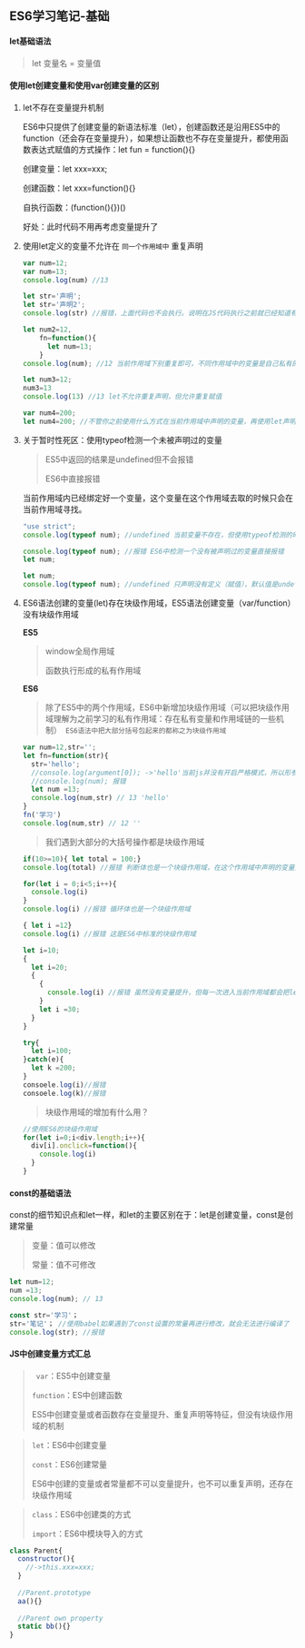 ## ES6学习笔记-基础

#### let基础语法

> let 变量名 = 变量值

#### 使用let创建变量和使用var创建变量的区别

1. let不存在变量提升机制

   ES6中只提供了创建变量的新语法标准（let），创建函数还是沿用ES5中的function（还会存在变量提升），如果想让函数也不存在变量提升，都使用函数表达式赋值的方式操作：let fun = function(){}

   创建变量：let xxx=xxx;

   创建函数：let xxx=function(){}

   自执行函数：(function(){})()

   好处：此时代码不用再考虑变量提升了

2. 使用let定义的变量不允许在 `同一个作用域中` 重复声明

   ```javascript
   var num=12;
   var num=13;
   console.log(num) //13
   
   let str='声明';
   let str='声明2';
   console.log(str) //报错，上面代码也不会执行。说明在JS代码执行之前就已经知道有重复声明的了，也就是浏览器依然存在类似于变量提升的机制：在JS代码执行之前先把所有let声明的变量过一遍，发现重复直接报错
   
   let num2=12,
       fn=function(){
         let num=13;
       }
   console.log(num); //12 当前作用域下别重复即可，不同作用域中的变量是自己私有的，名字可重复
   
   let num3=12;
   num3=13
   console.log(13) //13 let不允许重复声明，但允许重复赋值
   
   var num4=200;
   let num4=200; //不管你之前使用什么方式在当前作用域中声明的变量，再使用let声明都会报错
   ```

3. 关于暂时性死区：使用typeof检测一个未被声明过的变量

   > ES5中返回的结果是undefined但不会报错
   >
   > ES6中直接报错

   当前作用域内已经绑定好一个变量，这个变量在这个作用域去取的时候只会在当前作用域寻找。

   ``` javascript
   "use strict";
   console.log(typeof num); //undefined 当前变量不存在，但使用typeof检测的时候，不会提示错误
   
   console.log(typeof num); //报错 ES6中检测一个没有被声明过的变量直接报错
   let num;
   
   let num;
   console.log(typeof num); //undefined 只声明没有定义（赋值），默认值是undefined
   ```

4. ES6语法创建的变量(let)存在块级作用域，ES5语法创建变量（var/function）没有块级作用域

   **ES5**

   > window全局作用域
   >
   > 函数执行形成的私有作用域

   **ES6**

   >  除了ES5中的两个作用域，ES6中新增加块级作用域（可以把块级作用域理解为之前学习的私有作用域：存在私有变量和作用域链的一些机制）` ES6语法中把大部分括号包起来的都称之为块级作用域`

   ```javascript
   var num=12,str='';
   let fn=function(str){
     str='hello';
     //console.log(argument[0]); ->'hello'当前js并没有开启严格模式，所以形参变量和arg存在映射机制（但以后尽量不要这样处理，因为把ES6编译成ES5后，会默认开启严格模式，映射机制中断，导致ES6和ES5结果不一样）
     //console.log(num); 报错
     let num =13;
     console.log(num,str) // 13 'hello'
   }
   fn('学习')
   console.log(num,str) // 12 ''
   ```

   > 我们遇到大部分的大括号操作都是块级作用域

   ```javascript
   if(10>=10){ let total = 100;}
   console.log(total) //报错 判断体也是一个块级作用域，在这个作用域中声明的变量是私有变量，在块级作用域外无法使用（每一次循环都会形成一个新的块级作用域。当前案例形成五个块级作用域，每一个块级作用域中都有一个私有变量i，分别存储的是0~4）
   
   for(let i = 0;i<5;i++){
     console.log(i)
   }
   console.log(i) //报错 循环体也是一个块级作用域
   
   { let i =12}
   console.log(i) //报错 这是ES6中标准的块级作用域
   
   let i=10;
   {
     let i=20;
     {
       {
         console.log(i) //报错 虽然没有变量提升，但每一次进入当前作用域都会把let定义的变量找一遍，说明当前作用域是有这个变量的，提前使用会报错
       }
       let i =30;   
     }
   }
   
   try{
     let i=100;
   }catch(e){
     let k =200;
   }
   consoele.log(i)//报错
   consoele.log(k)//报错
   ```

   > 块级作用域的增加有什么用？

   ```javascript
   //使用ES6的块级作用域
   for(let i=0;i<div.length;i++){
     div[i].onclick=function(){
       console.log(i)
     }
   }
   ```


#### const的基础语法

const的细节知识点和let一样，和let的主要区别在于：let是创建变量，const是创建常量

> 变量：值可以修改
>
> 常量：值不可修改

```javascript
let num=12;
num =13;
console.log(num); // 13

const str='学习'；
str='笔记'； //使用babel如果遇到了const设置的常量再进行修改，就会无法进行编译了
console.log(str); //报错
```

#### JS中创建变量方式汇总

> ` var`：ES5中创建变量
>
> `function`：ES中创建函数
>
> ES5中创建变量或者函数存在变量提升、重复声明等特征，但没有块级作用域的机制

> `let`：ES6中创建变量
>
> `const`：ES6创建常量
>
> ES6中创建的变量或者常量都不可以变量提升，也不可以重复声明，还存在块级作用域

> `class`：ES6中创建类的方式
>
> `import`：ES6中模块导入的方式

```javascript
class Parent{
  constructor(){
    //->this.xxx=xxx;
  }
  
  //Parent.prototype
  aa(){}
  
  //Parent own property
  static bb(){}
}
```

